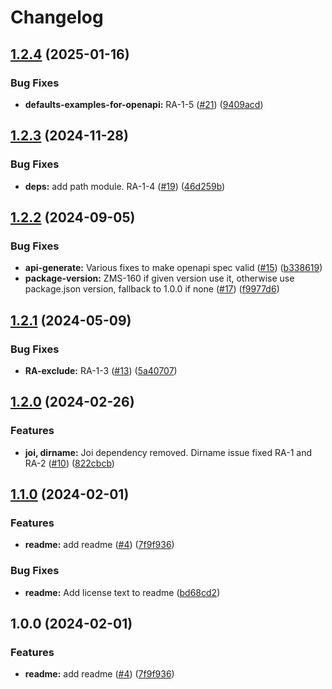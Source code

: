 # Changelog

## [1.2.4](https://github.com/zone-eu/restify-api-generate/compare/v1.2.3...v1.2.4) (2025-01-16)


### Bug Fixes

* **defaults-examples-for-openapi:** RA-1-5 ([#21](https://github.com/zone-eu/restify-api-generate/issues/21)) ([9409acd](https://github.com/zone-eu/restify-api-generate/commit/9409acdf807eb60723069859e7b34410aad3578b))

## [1.2.3](https://github.com/zone-eu/restify-api-generate/compare/v1.2.2...v1.2.3) (2024-11-28)


### Bug Fixes

* **deps:** add path module. RA-1-4 ([#19](https://github.com/zone-eu/restify-api-generate/issues/19)) ([46d259b](https://github.com/zone-eu/restify-api-generate/commit/46d259b3e3c7db4f9be7253e9900111919b4610e))

## [1.2.2](https://github.com/zone-eu/restify-api-generate/compare/v1.2.1...v1.2.2) (2024-09-05)


### Bug Fixes

* **api-generate:** Various fixes to make openapi spec valid ([#15](https://github.com/zone-eu/restify-api-generate/issues/15)) ([b338619](https://github.com/zone-eu/restify-api-generate/commit/b338619ca7875b8909bdaf89d3929e83693d9029))
* **package-version:** ZMS-160 if given version use it, otherwise use package.json version, fallback to 1.0.0 if none ([#17](https://github.com/zone-eu/restify-api-generate/issues/17)) ([f9977d6](https://github.com/zone-eu/restify-api-generate/commit/f9977d66ec54f1414fcf69f3db18d923013bb36e))

## [1.2.1](https://github.com/zone-eu/restify-api-generate/compare/v1.2.0...v1.2.1) (2024-05-09)


### Bug Fixes

* **RA-exclude:** RA-1-3 ([#13](https://github.com/zone-eu/restify-api-generate/issues/13)) ([5a40707](https://github.com/zone-eu/restify-api-generate/commit/5a4070752fbdfdd8a68c81bfef08e426d6a788c9))

## [1.2.0](https://github.com/zone-eu/restify-api-generate/compare/v1.1.0...v1.2.0) (2024-02-26)


### Features

* **joi, dirname:** Joi dependency removed. Dirname issue fixed RA-1 and RA-2 ([#10](https://github.com/zone-eu/restify-api-generate/issues/10)) ([822cbcb](https://github.com/zone-eu/restify-api-generate/commit/822cbcb65c4cc4c64f89ba6dfe366ad6b082ff15))

## [1.1.0](https://github.com/zone-eu/restify-api-generate/compare/v1.0.0...v1.1.0) (2024-02-01)


### Features

* **readme:** add readme ([#4](https://github.com/zone-eu/restify-api-generate/issues/4)) ([7f9f936](https://github.com/zone-eu/restify-api-generate/commit/7f9f9369ec031eff2bf8af4653e5ac8fa7cc347e))


### Bug Fixes

* **readme:** Add license text to readme ([bd68cd2](https://github.com/zone-eu/restify-api-generate/commit/bd68cd2509e784e5d9c9f7f9873485a47f51b03f))

## 1.0.0 (2024-02-01)


### Features

* **readme:** add readme ([#4](https://github.com/zone-eu/restify-api-generate/issues/4)) ([7f9f936](https://github.com/zone-eu/restify-api-generate/commit/7f9f9369ec031eff2bf8af4653e5ac8fa7cc347e))
